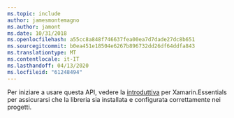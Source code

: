 ```yaml
---
ms.topic: include
author: jamesmontemagno
ms.author: jamont
ms.date: 10/31/2018
ms.openlocfilehash: a55cc8a848f746637fea00ea7d7dade27dc8b651
ms.sourcegitcommit: b0ea451e18504e6267b896732dd26df64ddfa843
ms.translationtype: MT
ms.contentlocale: it-IT
ms.lasthandoff: 04/13/2020
ms.locfileid: "61248494"
---
```

Per iniziare a usare questa API, vedere la [introduttiva](~/essentials/get-started.md) per Xamarin.Essentials per assicurarsi che la libreria sia installata e configurata correttamente nei progetti.

